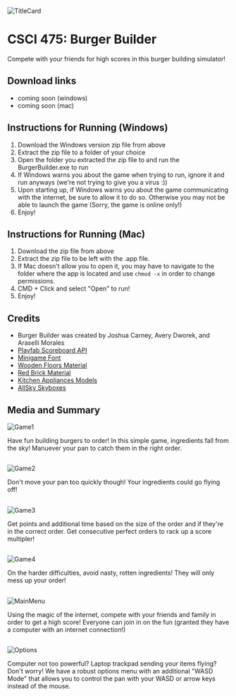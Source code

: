 ![TitleCard](https://i.imgur.com/3LadoYa.png)
# CSCI 475: Burger Builder
Compete with your friends for high scores in this burger building simulator!

## Download links
- coming soon (windows)
- coming soon (mac)

## Instructions for Running (Windows)
1. Download the Windows version zip file from above
2. Extract the zip file to a folder of your choice
3. Open the folder you extracted the zip file to and run the BurgerBuilder.exe to run
4. If Windows warns you about the game when trying to run, ignore it and run anyways (we're not trying to give you a virus :))
5. Upon starting up, if Windows warns you about the game communicating with the internet, be sure to allow it to do so. Otherwise you may not be able to launch the game (Sorry, the game is online only!)
6. Enjoy!

## Instructions for Running (Mac)
1. Download the zip file from above
2. Extract the zip file to be left with the .app file.
3. If Mac doesn't allow you to open it, you may have to navigate to the folder where the app is located and use `chmod -x` in order to change permissions.
4. CMD + Click and select "Open" to run!
5. Enjoy!

## Credits
- Burger Builder was created by Joshua Carney, Avery Dworek, and Araselli Morales
- [Playfab Scoreboard API](https://playfab.com/)
- [Minigame Font](https://www.dafont.com/minigame.font)
- [Wooden Floors Material](https://assetstore.unity.com/packages/2d/textures-materials/wood/wooden-floor-materials-150564)
- [Red Brick Material](https://assetstore.unity.com/packages/2d/textures-materials/brick/brick-material-red-rough-hewn-162386)
- [Kitchen Appliances Models](https://assetstore.unity.com/packages/3d/props/electronics/kitchen-appliance-low-poly-180419)
- [AllSky Skyboxes](https://assetstore.unity.com/packages/2d/textures-materials/sky/allsky-free-10-sky-skybox-set-146014)

## Media and Summary
![Game1](https://i.imgur.com/jGBIETu.png)

Have fun building burgers to order! In this simple game, ingredients fall from the sky! Manuever your pan to catch them in the right order.

##


![Game2](https://i.imgur.com/VuKVUaA.png)

Don't move your pan too quickly though! Your ingredients could go flying off!

##


![Game3](https://i.imgur.com/CbI2x4a.png)

Get points and additional time based on the size of the order and if they're in the correct order. Get consecutive perfect orders to rack up a score multipler!

##


![Game4](https://i.imgur.com/0ldTrpV.png)

On the harder difficulties, avoid nasty, rotten ingredients! They will only mess up your order!

##


![MainMenu](https://i.imgur.com/3ZJJN81.png)

Using the magic of the internet, compete with your friends and family in order to get a high score! Everyone can join in on the fun (granted they have a computer with an internet connection!) 

##

![Options](https://i.imgur.com/jQUsRPz.png)

Computer not too powerful? Laptop trackpad sending your items flying? Don't worry! We have a robust options menu with an additional "WASD Mode" that allows you to control the pan with your WASD or arrow keys instead of the mouse.

##
